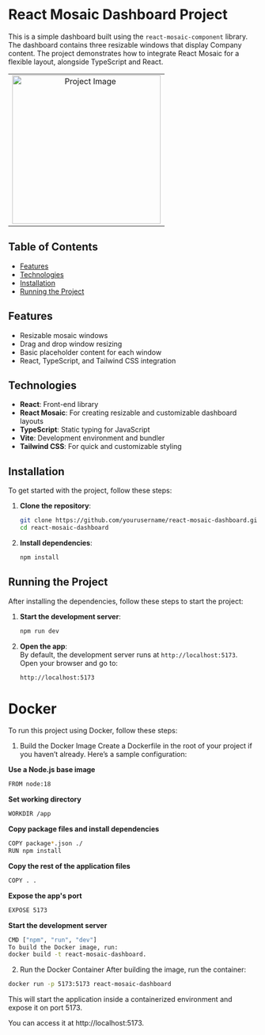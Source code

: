 # React Mosaic Dashboard Project

This is a simple dashboard built using the `react-mosaic-component` library. The dashboard contains three resizable windows that display Company content. The project demonstrates how to integrate React Mosaic for a flexible layout, alongside TypeScript and React.

  <table>
  <tr>
    <td align="center">
      <a href="https://www.linkedin.com/in/nataliya-kachor-522170271/" target="_blank">
        <img src="https://github.com/user-attachments/assets/8eda0535-40b6-42cf-80ec-e195d1a5af0b" alt="Project Image" style="width: 300px;">
      </a>
    </td>
  </tr>
</table>

## Table of Contents
- [Features](#features)
- [Technologies](#technologies)
- [Installation](#installation)
- [Running the Project](#running-the-project)

## Features
- Resizable mosaic windows
- Drag and drop window resizing
- Basic placeholder content for each window
- React, TypeScript, and Tailwind CSS integration

## Technologies
- **React**: Front-end library
- **React Mosaic**: For creating resizable and customizable dashboard layouts
- **TypeScript**: Static typing for JavaScript
- **Vite**: Development environment and bundler
- **Tailwind CSS**: For quick and customizable styling

## Installation

To get started with the project, follow these steps:

1. **Clone the repository**:
    ```bash
    git clone https://github.com/yourusername/react-mosaic-dashboard.git
    cd react-mosaic-dashboard
    ```

2. **Install dependencies**:
    ```bash
    npm install
    ```

## Running the Project

After installing the dependencies, follow these steps to start the project:

1. **Start the development server**:
    ```bash
    npm run dev
    ```

2. **Open the app**:  
   By default, the development server runs at `http://localhost:5173`.  
   Open your browser and go to:
    ```
    http://localhost:5173
    
    ```
    
# Docker

To run this project using Docker, follow these steps:


1. Build the Docker Image
Create a Dockerfile in the root of your project if you haven’t already. Here’s a sample configuration:

**Use a Node.js base image**

```bash
FROM node:18
 ```

**Set working directory**
```bash
WORKDIR /app
 ```
**Copy package files and install dependencies**

```bash
COPY package*.json ./
RUN npm install
 ```
**Copy the rest of the application files**

```bash
COPY . .
 ```
**Expose the app's port**

```bash
EXPOSE 5173
 ```
**Start the development server**
```bash
CMD ["npm", "run", "dev"]
To build the Docker image, run:
docker build -t react-mosaic-dashboard.
 ```

2. Run the Docker Container
After building the image, run the container:

```bash
docker run -p 5173:5173 react-mosaic-dashboard
 ```
This will start the application inside a containerized environment and expose it on port 5173.

You can access it at http://localhost:5173.




